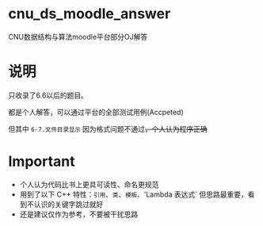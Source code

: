 # cnu_ds_moodle_answer
CNU数据结构与算法moodle平台部分OJ解答

# 说明
只收录了6.6以后的题目。

都是个人解答，可以通过平台的全部测试用例(Accpeted)

但其中 `6-7.文件目录显示` 因为格式问题不通过~~，个人认为程序正确~~

# Important
+ 个人认为代码比书上更具可读性、命名更规范
+ 用到了以下 C++ 特性：`引用`、`类`、`模板`、'Lambda 表达式`
但思路最重要，看到不认识的关键字跳过就好
+ 还是建议仅作为参考，不要被干扰思路
